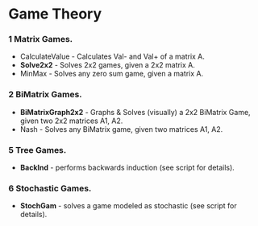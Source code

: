 # Game Theory

### 1 Matrix Games.
* CalculateValue - Calculates Val- and Val+ of a matrix A.
* **Solve2x2** - Solves 2x2 games, given a 2x2 matrix A.
* MinMax - Solves any zero sum game, given a matrix A.

### 2 BiMatrix Games.
* **BiMatrixGraph2x2** - Graphs & Solves (visually) a 2x2 BiMatrix Game, given two 2x2 matrices A1, A2.
* Nash - Solves any BiMatrix game, given two matrices A1, A2.

### 5 Tree Games.
* **BackInd** - performs backwards induction (see script for details).

### 6 Stochastic Games.
* **StochGam** - solves a game modeled as stochastic (see script for details).
